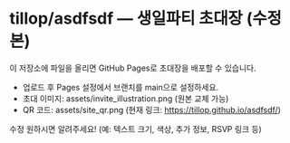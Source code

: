 # tillop/asdfsdf — 생일파티 초대장 (수정본)

이 저장소에 파일을 올리면 GitHub Pages로 초대장을 배포할 수 있습니다.

- 업로드 후 Pages 설정에서 브랜치를 main으로 설정하세요.
- 초대 이미지: assets/invite_illustration.png (원본 교체 가능)
- QR 코드: assets/site_qr.png (현재 링크: https://tillop.github.io/asdfsdf/)

수정 원하시면 알려주세요! (예: 텍스트 크기, 색상, 추가 정보, RSVP 링크 등)
